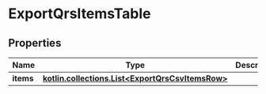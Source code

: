 
# ExportQrsItemsTable

## Properties
| Name | Type | Description | Notes |
| ------------ | ------------- | ------------- | ------------- |
| **items** | [**kotlin.collections.List&lt;ExportQrsCsvItemsRow&gt;**](ExportQrsCsvItemsRow.md) |  |  [optional] |




